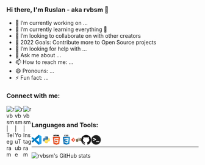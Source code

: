 ### Hi there, I'm Ruslan - aka rvbsm 👋

- 🔭 I’m currently working on ...
- 🌱 I’m currently learning everything 🤣
- 👯 I’m looking to collaborate on with other creators
- 🥅 2022 Goals: Contribute more to Open Source projects
- 🤔 I’m looking for help with ...
- 💬 Ask me about ...
- 📫 How to reach me: ...
- 😄 Pronouns: ...
- ⚡ Fun fact: ...

### Connect with me:

[<img align="left" alt="rvbsm | Telegram" width="22px" src="https://cdn.jsdelivr.net/npm/simple-icons@v3/icons/telegram.svg" />][telegram]
[<img align="left" alt="rvbsm | YouTube" width="22px" src="https://cdn.jsdelivr.net/npm/simple-icons@v3/icons/youtube.svg" />][youtube]
[<img align="left" alt="rvbsm | Instagram" width="22px" src="https://cdn.jsdelivr.net/npm/simple-icons@v3/icons/instagram.svg" />][instagram]

<br />

### Languages and Tools:

<img align="left" alt="Visual Studio Code" width="26px" src="https://raw.githubusercontent.com/github/explore/80688e429a7d4ef2fca1e82350fe8e3517d3494d/topics/visual-studio-code/visual-studio-code.png" />
<img align="left" alt="Python" width="26px" src="https://raw.githubusercontent.com/github/explore/80688e429a7d4ef2fca1e82350fe8e3517d3494d/topics/python/python.png" />
<img align="left" alt="HTML5" width="26px" src="https://raw.githubusercontent.com/github/explore/80688e429a7d4ef2fca1e82350fe8e3517d3494d/topics/html/html.png" />
<img align="left" alt="CSS3" width="26px" src="https://raw.githubusercontent.com/github/explore/80688e429a7d4ef2fca1e82350fe8e3517d3494d/topics/css/css.png" />
<img align="left" alt="Git" width="26px" src="https://raw.githubusercontent.com/github/explore/80688e429a7d4ef2fca1e82350fe8e3517d3494d/topics/git/git.png" />
<img align="left" alt="GitHub" width="26px" src="https://raw.githubusercontent.com/github/explore/78df643247d429f6cc873026c0622819ad797942/topics/github/github.png" />
<img align="left" alt="Terminal" width="26px" src="https://raw.githubusercontent.com/github/explore/80688e429a7d4ef2fca1e82350fe8e3517d3494d/topics/terminal/terminal.png" />

<br />

---

![rvbsm's GitHub stats](https://github-readme-stats.vercel.app/api?username=rvbsm&show_icons=true&bg_color=45,ae32b5,8344be,6b4abf&locale=ru&hide_border=true&text_color=f9f9fd&title_color=dfdff4)

[telegram]: https://t.me/rvbsm
[instagram]: https://instagram.com/rvbsm
[youtube]: https://www.youtube.com/channel/UCrcRdj4BHxm7mNfTg4AXDCA
